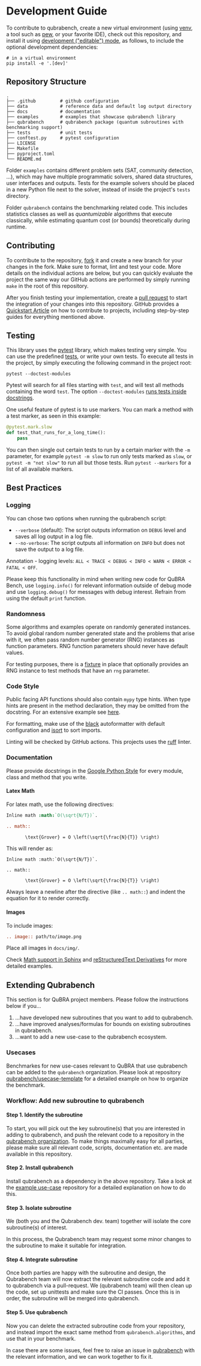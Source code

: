 # Development Guide

To contribute to qubrabench, create a new virtual environment (using [venv](https://docs.python.org/3/library/venv.html), a tool such as [pew](https://pypi.org/project/pew/), or your favorite IDE), check out this repository, and install it using [development ("editable") mode](https://setuptools.pypa.io/en/latest/userguide/development_mode.html), as follows, to include the optional development dependencies:

```shell
# in a virtual environment
pip install -e '.[dev]'
```

## Repository Structure

```
.
├── .github         # github configuration
├── data            # reference data and default log output directory
├── docs            # documentation
├── examples        # examples that showcase qubrabench library
├── qubrabench      # qubrabench package (quantum subroutines with benchmarking support)
├── tests           # unit tests
├── conftest.py     # pytest configuration
├── LICENSE
├── Makefile
├── pyproject.toml
└── README.md
```

Folder `examples` contains different problem sets (SAT, community detection, ...), which may have multiple programmatic solvers, shared data structures, user interfaces and outputs.
Tests for the example solvers should be placed in a new Python file next to the solver, instead of inside the project's `tests` directory.

Folder `qubrabench` contains the benchmarking related code.
This includes statistics classes as well as _quantumizable_ algorithms that execute classically, while estimating quantum cost (or bounds) theoretically during runtime.

## Contributing

To contribute to the repository, [fork](https://docs.github.com/en/get-started/quickstart/fork-a-repo) it and create a new branch for your changes in the fork.
Make sure to format, lint and test your code.
More details on the individual actions are below, but you can quickly evaluate the project the same way our GitHub actions are performed by simply running `make` in the root of this repository.

After you finish testing your implementation, create a [pull request](https://docs.github.com/en/pull-requests/collaborating-with-pull-requests/proposing-changes-to-your-work-with-pull-requests/about-pull-requests) to start the integration of your changes into this repository.
GitHub provides a [Quickstart Article](https://docs.github.com/en/get-started/quickstart/contributing-to-projects) on how to contribute to projects, including step-by-step guides for everything mentioned above.


## Testing

This library uses the [pytest](https://docs.pytest.org/) library, which makes testing very simple.
You can use the predefined [tests](https://github.com/qubrabench/qubrabench/tree/main/tests), or write your own tests.
To execute all tests in the project, by simply executing the following command in the project root:

```shell
pytest --doctest-modules
```

Pytest will search for all files starting with `test`, and will test all methods containing the word `test`.
The option `--doctest-modules` [runs tests inside docstrings](https://docs.pytest.org/en/7.1.x/how-to/doctest.html).

One useful feature of pytest is to use markers. You can mark a method with a test marker, as seen in this example:

```python
@pytest.mark.slow
def test_that_runs_for_a_long_time():
    pass
```

You can then single out certain tests to run by a certain marker with the `-m` parameter, for example `pytest -m slow` to run only tests marked as `slow`, or `pytest -m "not slow"` to run all but those tests.
Run `pytest --markers` for a list of all available markers.

## Best Practices

### Logging

You can chose two options when running the qubrabench script:

- `--verbose` (default): The script outputs information on `DEBUG` level and saves all log output in a log file.
- `--no-verbose`: The script outputs all information on `INFO` but does not save the output to a log file.

Annotation - logging levels: `ALL < TRACE < DEBUG < INFO < WARN < ERROR < FATAL < OFF`.

Please keep this functionality in mind when writing new code for QuBRA Bench, use `logging.info()` for relevant information outside of debug mode and use `logging.debug()` for messages with debug interest.
Refrain from using the default `print` function.

### Randomness

Some algorithms and examples operate on randomly generated instances.
To avoid global random number generated state and the problems that arise with it, we often pass random number generator (RNG) instances as function parameters.
RNG function parameters should never have default values.

For testing purposes, there is a [fixture](https://github.com/qubrabench/qubrabench/blob/main/conftest.py) in place that optionally provides an RNG instance to test methods that have an `rng` parameter.

### Code Style

Public facing API functions should also contain `mypy` type hints.
When type hints are present in the method declaration, they may be omitted from the docstring.
For an extensive example see [here](https://sphinxcontrib-napoleon.readthedocs.io/en/latest/example_google.html).

For formatting, make use of the [black](https://black.readthedocs.io/en/stable/) autoformatter with default configuration and [isort](https://pycqa.github.io/isort/index.html) to sort imports.

Linting will be checked by GitHub actions.
This projects uses the [ruff](https://beta.ruff.rs/docs/) linter. 

### Documentation

Please provide docstrings in the [Google Python Style](https://google.github.io/styleguide/pyguide.html#s3.8-comments-and-docstrings) for every module, class and method that you write. 

#### Latex Math
For latex math, use the following directives:
```rst
Inline math :math:`O(\sqrt{N/T})`.

.. math::

       \text{Grover} = O \left(\sqrt{\frac{N}{T}} \right)
```
This will render as:
```{eval-rst}
Inline math :math:`O(\sqrt{N/T})`.

.. math::

       \text{Grover} = O \left(\sqrt{\frac{N}{T}} \right)
```

Always leave a newline after the directive (like `.. math::`) and indent the equation for it to render correctly.

#### Images
To include images:
```rst
.. image:: path/to/image.png
```

Place all images in `docs/img/`.

Check [Math support in Sphinx](https://sphinx-rtd-trial.readthedocs.io/en/latest/ext/math.html) and [reStructuredText Derivatives](https://docutils.sourceforge.io/docs/ref/rst/directives.html) for more detailed examples.


## Extending Qubrabench

This section is for QuBRA project members. Please follow the instructions below if you...
1. ...have developed new subroutines that you want to add to qubrabench. 
2. ...have improved analyses/formulas for bounds on existing subroutines in qubrabench.
3. ...want to add a new use-case to the qubrabench ecosystem.

### Usecases
Benchmarkes for new use-cases relevant to QuBRA that use qubrabench can be added to the `qubrabench` organization.
Please look at repository [qubrabench/usecase-template](https://github.com/qubrabench/usecase-template/) for a detailed example on how to organize the benchmark.

### Workflow: Add new subroutine to qubrabench

#### Step 1. Identify the subroutine
To start, you will pick out the key subroutine(s) that you are interested in adding to qubrabench,
and push the relevant code to a repository in the [qubrabench organization](https://github.com/qubrabench). 
To make things maximally easy for all parties, please make sure all relevant code, scripts, documentation etc. are made available in this repository.

#### Step 2. Install qubrabench
Install qubrabench as a dependency in the above repository.
Take a look at the [example use-case](https://github.com/qubrabench/usecase-template/) repository for a detailed explanation on how to do this.

#### Step 3. Isolate subroutine
We (both you and the Qubrabench dev. team) together will isolate the core subroutine(s) of interest.

In this process, the Qubrabench team may request some minor changes to the subroutine to make it suitable for integration.

#### Step 4. Integrate subroutine
Once both parties are happy with the subroutine and design, the Qubrabench team will now extract the relevant subroutine code and add it to qubrabench via a pull-request.
We (qubrabench team) will then clean up the code, set up unittests and make sure the CI passes.
Once this is in order, the subroutine will be merged into qubrabench.

#### Step 5. Use qubrabench
Now you can delete the extracted subroutine code from your repository, and instead import the exact same method from `qubrabench.algorithms`, and use that in your benchmark.

In case there are some issues, feel free to raise an issue in [qubrabench](https://github.com/qubrabench/qubrabench/) with the relevant information, and we can work together to fix it.
